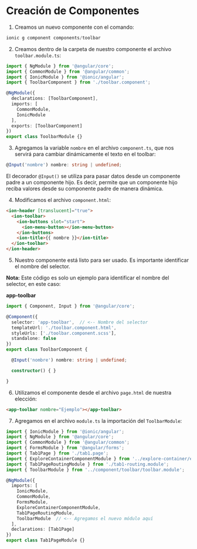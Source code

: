 # Creación de Componentes

1. Creamos un nuevo componente con el comando:

```typescript
ionic g component components/toolbar
```

2. Creamos dentro de la carpeta de nuestro componente el archivo `toolbar.module.ts`:

```typescript
import { NgModule } from '@angular/core';
import { CommonModule } from '@angular/common';
import { IonicModule } from '@ionic/angular';
import { ToolbarComponent } from './toolbar.component';

@NgModule({
  declarations: [ToolbarComponent],
  imports: [
    CommonModule,
    IonicModule
  ],
  exports: [ToolbarComponent]
})
export class ToolbarModule {}
```

3. Agregamos la variable `nombre` en el archivo `component.ts`, que nos servirá para cambiar dinámicamente el texto en el toolbar:

```typescript
@Input('nombre') nombre: string | undefined;
```

El decorador `@Input()` se utiliza para pasar datos desde un componente padre a un componente hijo. Es decir, permite que un componente hijo reciba valores desde su componente padre de manera dinámica.

4. Modificamos el archivo `component.html`:

```html
<ion-header [translucent]="true">
  <ion-toolbar>
    <ion-buttons slot="start">
      <ion-menu-button></ion-menu-button>
    </ion-buttons>
    <ion-title>{{ nombre }}</ion-title>
  </ion-toolbar>
</ion-header>
```

5. Nuestro componente está listo para ser usado. Es importante identificar el nombre del selector.

**Nota:** Este código es solo un ejemplo para identificar el nombre del selector, en este caso:

**app-toolbar**

```typescript
import { Component, Input } from '@angular/core';

@Component({
  selector: 'app-toolbar',  // <-- Nombre del selector
  templateUrl: './toolbar.component.html',
  styleUrls: ['./toolbar.component.scss'],
  standalone: false
})
export class ToolbarComponent {

  @Input('nombre') nombre: string | undefined;

  constructor() { }

}
```

6. Utilizamos el componente desde el archivo `page.html` de nuestra elección:

```html
<app-toolbar nombre="Ejemplo"></app-toolbar>
```

7. Agregamos en el archivo `module.ts` la importación del `ToolbarModule`:

```typescript
import { IonicModule } from '@ionic/angular';
import { NgModule } from '@angular/core';
import { CommonModule } from '@angular/common';
import { FormsModule } from '@angular/forms';
import { Tab1Page } from './tab1.page';
import { ExploreContainerComponentModule } from '../explore-container/explore-container.module';
import { Tab1PageRoutingModule } from './tab1-routing.module';
import { ToolbarModule } from '../component/toolbar/toolbar.module';

@NgModule({
  imports: [
    IonicModule,
    CommonModule,
    FormsModule,
    ExploreContainerComponentModule,
    Tab1PageRoutingModule,
    ToolbarModule  // <-- Agregamos el nuevo módulo aquí
  ],
  declarations: [Tab1Page]
})
export class Tab1PageModule {}
```
